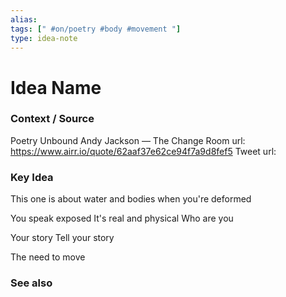 ```yaml
---
alias: 
tags: [" #on/poetry #body #movement "]
type: idea-note
---
```

# Idea Name

### Context / Source
Poetry Unbound
Andy Jackson — The Change Room
url: https://www.airr.io/quote/62aaf37e62ce94f7a9d8fef5
Tweet url: 

### Key Idea

This one is about water and bodies
when you're deformed

You speak exposed 
It's real and physical
Who are you

Your story
Tell your story

The need to move

### See also
